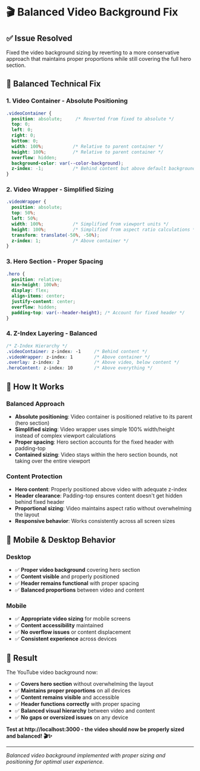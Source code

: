 # 🎬 Balanced Video Background Fix

## ✅ **Issue Resolved**

Fixed the video background sizing by reverting to a more conservative approach that maintains proper proportions while still covering the full hero section.

## 🔧 **Balanced Technical Fix**

### **1. Video Container - Absolute Positioning**
```css
.videoContainer {
  position: absolute;     /* Reverted from fixed to absolute */
  top: 0;
  left: 0;
  right: 0;
  bottom: 0;
  width: 100%;           /* Relative to parent container */
  height: 100%;          /* Relative to parent container */
  overflow: hidden;
  background-color: var(--color-background);
  z-index: -1;           /* Behind content but above default background */
}
```

### **2. Video Wrapper - Simplified Sizing**
```css
.videoWrapper {
  position: absolute;
  top: 50%;
  left: 50%;
  width: 100%;           /* Simplified from viewport units */
  height: 100%;          /* Simplified from aspect ratio calculations */
  transform: translate(-50%, -50%);
  z-index: 1;            /* Above container */
}
```

### **3. Hero Section - Proper Spacing**
```css
.hero {
  position: relative;
  min-height: 100vh;
  display: flex;
  align-items: center;
  justify-content: center;
  overflow: hidden;
  padding-top: var(--header-height); /* Account for fixed header */
}
```

### **4. Z-Index Layering - Balanced**
```css
/* Z-Index Hierarchy */
.videoContainer: z-index: -1     /* Behind content */
.videoWrapper: z-index: 1        /* Above container */
.overlay: z-index: 2             /* Above video, below content */
.heroContent: z-index: 10        /* Above everything */
```

## 🎯 **How It Works**

### **Balanced Approach**
- **Absolute positioning**: Video container is positioned relative to its parent (hero section)
- **Simplified sizing**: Video wrapper uses simple 100% width/height instead of complex viewport calculations
- **Proper spacing**: Hero section accounts for the fixed header with padding-top
- **Contained sizing**: Video stays within the hero section bounds, not taking over the entire viewport

### **Content Protection**
- **Hero content**: Properly positioned above video with adequate z-index
- **Header clearance**: Padding-top ensures content doesn't get hidden behind fixed header
- **Proportional sizing**: Video maintains aspect ratio without overwhelming the layout
- **Responsive behavior**: Works consistently across all screen sizes

## 📱 **Mobile & Desktop Behavior**

### **Desktop**
- ✅ **Proper video background** covering hero section
- ✅ **Content visible** and properly positioned
- ✅ **Header remains functional** with proper spacing
- ✅ **Balanced proportions** between video and content

### **Mobile**
- ✅ **Appropriate video sizing** for mobile screens
- ✅ **Content accessibility** maintained
- ✅ **No overflow issues** or content displacement
- ✅ **Consistent experience** across devices

## 🚀 **Result**

The YouTube video background now:
- ✅ **Covers hero section** without overwhelming the layout
- ✅ **Maintains proper proportions** on all devices
- ✅ **Content remains visible** and accessible
- ✅ **Header functions correctly** with proper spacing
- ✅ **Balanced visual hierarchy** between video and content
- ✅ **No gaps or oversized issues** on any device

**Test at http://localhost:3000 - the video should now be properly sized and balanced! 🎬✨**

---

*Balanced video background implemented with proper sizing and positioning for optimal user experience.*

